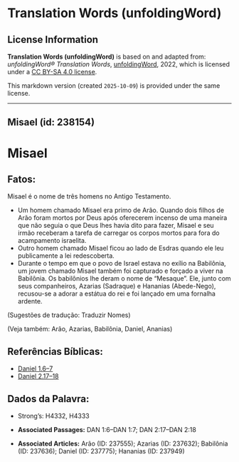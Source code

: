 # Translation Words (unfoldingWord)

## License Information

**Translation Words (unfoldingWord)** is based on and adapted from: _unfoldingWord® Translation Words_, [unfoldingWord](https://unfoldingword.org/utw), 2022, which is licensed under a [CC BY-SA 4.0 license](https://creativecommons.org/licenses/by-sa/4.0/legalcode.en).

This markdown version (created `2025-10-09`) is provided under the same license.



--------------------------------

## Misael (id: 238154)

Misael
======

Fatos:
------

Misael é o nome de três homens no Antigo Testamento.

* Um homem chamado Misael era primo de Arão. Quando dois filhos de Arão foram mortos por Deus após oferecerem incenso de uma maneira que não seguia o que Deus lhes havia dito para fazer, Misael e seu irmão receberam a tarefa de carregar os corpos mortos para fora do acampamento israelita.
* Outro homem chamado Misael ficou ao lado de Esdras quando ele leu publicamente a lei redescoberta.
* Durante o tempo em que o povo de Israel estava no exílio na Babilônia, um jovem chamado Misael também foi capturado e forçado a viver na Babilônia. Os babilônios lhe deram o nome de “Mesaque”. Ele, junto com seus companheiros, Azarias (Sadraque) e Hananias (Abede\-Nego), recusou\-se a adorar a estátua do rei e foi lançado em uma fornalha ardente.

(Sugestões de tradução: Traduzir Nomes)

(Veja também: Arão, Azarias, Babilônia, Daniel, Ananias)

Referências Bíblicas:
---------------------

* [Daniel 1\.6–7](https://ref.ly/Dan1:6-Dan1:7)
* [Daniel 2\.17–18](https://ref.ly/Dan2:17-Dan2:18)

Dados da Palavra:
-----------------

* Strong’s: H4332, H4333

* **Associated Passages:** DAN 1:6–DAN 1:7; DAN 2:17–DAN 2:18
* **Associated Articles:** Arão (ID: 237555); Azarias (ID: 237632); Babilônia (ID: 237636); Daniel (ID: 237775); Hananias (ID: 237949)

